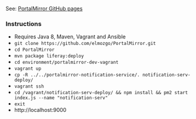 See: [PortalMirror GitHub pages](https://elmozgo.github.io/PortalMirror/)

### Instructions

*   Requires Java 8, Maven, Vagrant and Ansible
*   `git clone https://github.com/elmozgo/PortalMirror.git`
*   `cd PortalMirror`
*   `mvn package liferay:deploy`
*   `cd environment/portalmirror-dev-vagrant`
*   `vagrant up`
*   `cp -R ../../portalmirror-notification-service/. notification-serv-deploy/`
*   `vagrant ssh`
*   `cd /vagrant/notification-serv-deploy/ && npm install && pm2 start index.js --name "notification-serv"`
*   `exit`
*   http://localhost:9000
